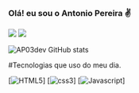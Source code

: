 ### Olá! eu sou o Antonio Pereira ✌️


[![](https://img.shields.io/badge/Gmail-D14836?style=for-the-badge&logo=gmail&logoColor=white)](antonio77.ap84@gmail.com)
[![](https://img.shields.io/badge/LinkedIn-0077B5?style=for-the-badge&logo=linkedin&logoColor=white)]()

![AP03dev GitHub stats](https://github-readme-stats.vercel.app/api?username=AP03dev&show_icons=true&theme=dracula)

#Tecnologias que uso do meu dia.

[![HTML5](https://img.shields.io/badge/HTML5-E34F26?style=for-the-badge&logo=html5&logoColor=white)]
[![css3](https://img.shields.io/badge/CSS3-1572B6?style=for-the-badge&logo=css3&logoColor=white)]
[![Javascript](https://img.shields.io/badge/JavaScript-F7DF1E?style=for-the-badge&logo=javascript&logoColor=black)]
